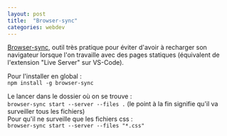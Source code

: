 ```yaml
---
layout: post
title:  "Browser-sync"
categories: webdev 
---
```


[Browser-sync](https://browsersync.io/), outil très pratique pour éviter d'avoir à recharger son navigateur lorsque l'on
travaille avec des pages statiques (équivalent de l'extension "Live Server" sur
VS-Code).

Pour l'installer en global :  
`npm install -g browser-sync`

Le lancer dans le dossier où on se trouve :   
`browser-sync start --server --files .` (le point à la fin signifie qu'il va
surveiller tous les fichiers)  
Pour qu'il ne surveille que les fichiers css :  
`browser-sync start --server --files "*.css"`
